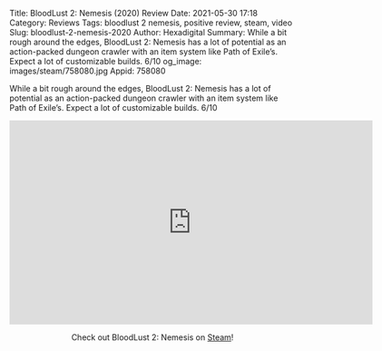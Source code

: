 Title: BloodLust 2: Nemesis (2020) Review
Date: 2021-05-30 17:18
Category: Reviews
Tags: bloodlust 2 nemesis, positive review, steam, video
Slug: bloodlust-2-nemesis-2020
Author: Hexadigital
Summary: While a bit rough around the edges, BloodLust 2: Nemesis has a lot of potential as an action-packed dungeon crawler with an item system like Path of Exile’s. Expect a lot of customizable builds. 6/10
og_image: images/steam/758080.jpg
Appid: 758080

While a bit rough around the edges, BloodLust 2: Nemesis has a lot of potential as an action-packed dungeon crawler with an item system like Path of Exile’s. Expect a lot of customizable builds. 6/10

<center><iframe src="https://www.youtube.com/embed/W1cMueqjXgA?feature=oembed" allow="accelerometer; autoplay; encrypted-media; gyroscope; picture-in-picture" width="640" height="360" frameborder="0"></iframe>

Check out BloodLust 2: Nemesis on [Steam](https://store.steampowered.com/app/758080/?curator_clanid=34633900)!</center>
